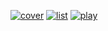 <a href="https://ibb.co/q7nR69k"><img src="https://i.ibb.co/5G95ZvB/cover.png" alt="cover" border="0"></a>
<a href="https://ibb.co/M8pBwKP"><img src="https://i.ibb.co/DGkrcmw/list.png" alt="list" border="0"></a>
<a href="https://ibb.co/zhF0xtp"><img src="https://i.ibb.co/5Wkf4Jm/play.png" alt="play" border="0"></a>
